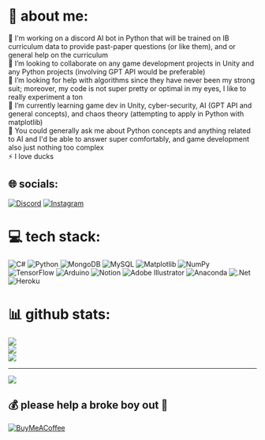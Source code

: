# 💫 about me:
🔭 I'm working on a discord AI bot in Python that will be trained on IB curriculum data to provide past-paper questions (or like them), and or general help on the curriculum <br>👯 I’m looking to collaborate on any game development projects in Unity and any Python projects (involving GPT API would be preferable)<br>🤝 I’m looking for help with algorithms since they have never been my strong suit; moreover, my code is not super pretty or optimal in my eyes, I like to really experiment a ton<br>🌱 I’m currently learning game dev in Unity, cyber-security, AI (GPT API and general concepts), and chaos theory (attempting to apply in Python with matplotlib)<br>💬 You could generally ask me about Python concepts and anything related to AI and I'd be able to answer super comfortably, and game development also just nothing too complex<br>⚡ I love ducks


## 🌐 socials:
[![Discord](https://img.shields.io/badge/Discord-%237289DA.svg?logo=discord&logoColor=white)](https://discord.gg/karim2920) [![Instagram](https://img.shields.io/badge/Instagram-%23E4405F.svg?logo=Instagram&logoColor=white)](https://instagram.com/karim.abouelnour) 

# 💻 tech stack:
![C#](https://img.shields.io/badge/c%23-%23239120.svg?style=flat-square&logo=csharp&logoColor=white) ![Python](https://img.shields.io/badge/python-3670A0?style=flat-square&logo=python&logoColor=ffdd54) ![MongoDB](https://img.shields.io/badge/MongoDB-%234ea94b.svg?style=flat-square&logo=mongodb&logoColor=white) ![MySQL](https://img.shields.io/badge/mysql-%2300000f.svg?style=flat-square&logo=mysql&logoColor=white) ![Matplotlib](https://img.shields.io/badge/Matplotlib-%23ffffff.svg?style=flat-square&logo=Matplotlib&logoColor=black) ![NumPy](https://img.shields.io/badge/numpy-%23013243.svg?style=flat-square&logo=numpy&logoColor=white) ![TensorFlow](https://img.shields.io/badge/TensorFlow-%23FF6F00.svg?style=flat-square&logo=TensorFlow&logoColor=white) ![Arduino](https://img.shields.io/badge/-Arduino-00979D?style=flat-square&logo=Arduino&logoColor=white) ![Notion](https://img.shields.io/badge/Notion-%23000000.svg?style=flat-square&logo=notion&logoColor=white) ![Adobe Illustrator](https://img.shields.io/badge/adobe%20illustrator-%23FF9A00.svg?style=flat-square&logo=adobe%20illustrator&logoColor=white) ![Anaconda](https://img.shields.io/badge/Anaconda-%2344A833.svg?style=flat-square&logo=anaconda&logoColor=white) ![.Net](https://img.shields.io/badge/.NET-5C2D91?style=flat-square&logo=.net&logoColor=white) ![Heroku](https://img.shields.io/badge/heroku-%23430098.svg?style=flat-square&logo=heroku&logoColor=white)
# 📊 github stats:
![](https://github-readme-stats.vercel.app/api?username=marvin5567&theme=dark&hide_border=false&include_all_commits=true&count_private=true)<br/>
![](https://github-readme-streak-stats.herokuapp.com/?user=marvin5567&theme=dark&hide_border=false)<br/>
![](https://github-readme-stats.vercel.app/api/top-langs/?username=marvin5567&theme=dark&hide_border=false&include_all_commits=true&count_private=true&layout=compact)

---
[![](https://visitcount.itsvg.in/api?id=marvin5567&icon=0&color=0)](https://visitcount.itsvg.in)

  ## 💰 please help a broke boy out 🙏
  [![BuyMeACoffee](https://img.shields.io/badge/Buy%20Me%20a%20Coffee-ffdd00?style=for-the-badge&logo=buy-me-a-coffee&logoColor=black)](https://buymeacoffee.com/marvino) 

